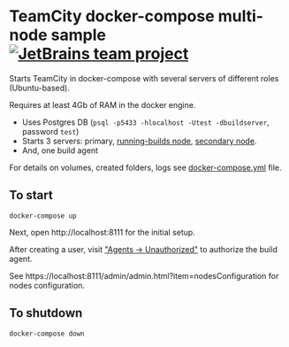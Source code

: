 # TeamCity docker-compose multi-node sample [![JetBrains team project](http://jb.gg/badges/team.svg)](https://confluence.jetbrains.com/display/ALL/JetBrains+on+GitHub)

Starts TeamCity in docker-compose with several servers of different roles (Ubuntu-based).

Requires at least 4Gb of RAM in the docker engine.

- Uses Postgres DB (`psql -p5433 -hlocalhost -Utest -dbuildserver`, password `test`)
- Starts 3 servers: primary, [running-builds node](https://confluence.jetbrains.com/display/TCD18/Configuring+Running+Builds+Node), [secondary node](https://confluence.jetbrains.com/display/TCD18/Configuring+Secondary+Node).
- And, one build agent

For details on volumes, created folders, logs see [docker-compose.yml](./docker-compose.yml) file.

## To start

    docker-compose up

Next, open http://localhost:8111 for the initial setup.

After creating a user, visit ["Agents -> Unauthorized"](http://localhost:8111/agents.html?tab=unauthorizedAgents) to authorize the build agent.


See https://localhost:8111/admin/admin.html?item=nodesConfiguration for nodes configuration.

## To shutdown

    docker-compose down

